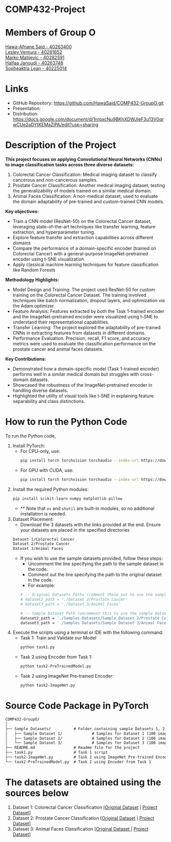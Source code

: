 # COMP432-Project

# Members of Group O <br/>

<u> Hawa-Afnane Said - 40263400</u>  <br/>
<u> Lesley Ventura - 40281652</u>  <br/>
<u> Marko Matijevic - 40282591</u>  <br/>
<u> Haifaa Janoudi - 40263748</u>  <br/>
<u> Sopheaktra Lean  - 40225014</u>  <br/>

# Links

- GitHub Repository: https://github.com/HawaSaid/COMP432-GroupO.git
- Presentation: 
- Distribution: https://docs.google.com/document/d/1nrpxcNu9BKhXDWJIeF3u13V0qrwCUe2aDYtKEMaZlPA/edit?usp=sharing

# Description of the Project <br/>
<b>This project focuses on applying Convolutional Neural Networks (CNNs) to image classification tasks across three diverse datasets:</b>

1. Colorectal Cancer Classification: Medical imaging dataset to classify cancerous and non-cancerous samples.
2. Prostate Cancer Classification: Another medical imaging dataset, testing the generalizability of models trained on a similar medical domain.
3. Animal Faces Classification: A non-medical dataset, used to evaluate the domain adaptability of pre-trained and custom-trained CNN models.

<b>Key objectives:</b><br/>

- Train a CNN model (ResNet-50) on the Colorectal Cancer dataset, leveraging state-of-the-art techniques like transfer learning, feature extraction, and hyperparameter tuning.
- Explore feature transfer and extraction capabilities across different domains
- Compare the performance of a domain-specific encoder (trained on Colorectal Cancer) with a general-purpose ImageNet-pretrained encoder using t-SNE visualization
- Apply classical machine learning techniques for feature classification like Random Forests 

<b>Methodology Highlights:</b>

- Model Design and Training: The project used ResNet-50 for custom training on the Colorectal Cancer Dataset. The training involved techniques like batch normalization, dropout layers, and optimization via the Adam optimizer.
- Feature Analysis: Features extracted by both the Task 1-trained encoder and the ImageNet-pretrained encoder were visualized using t-SNE to understand their representational capabilities.
- Transfer Learning: The project explored the adaptability of pre-trained CNNs in extracting features from datasets in different domains.
- Performance Evaluation: Precision, recall, F1 score, and accuracy metrics were used to evaluate the classification performance on the prostate cancer and animal faces datasets.

<b>Key Contributions:</b>

- Demonstrated how a domain-specific model (Task 1-trained encoder) performs well in a similar medical domain but struggles with cross-domain datasets.
- Showcased the robustness of the ImageNet-pretrained encoder in handling diverse datasets.
- Highlighted the utility of visual tools like t-SNE in explaining feature separability and class distinctions.

# How to run the Python Code <br/>

To run the Python code, 
1. Install PyTorch:
   - For CPU-only, use:
     ```bash
     pip install torch torchvision torchaudio --index-url https://download.pytorch.org/whl/cpu
     ```
   - For GPU with CUDA, use:
     ```bash
     pip install torch torchvision torchaudio --index-url https://download.pytorch.org/whl/cu118
     ```
2. Install the required Python modules:
   ```bash
   pip install scikit-learn numpy matplotlib pillow
   ```
   - ** Note that `os` and `shutil` are built-in modules, so no additional installation is needed.
3. Dataset Placement:
   - Download the 3 datasets with the links provided at the end. Ensure your datasets are placed in the specified directories
    ```bash
    Dataset 1/Colorectal Cancer
    Dataset 2/Prostate Cancer
    Dataset 3/Animal Faces
    ```
   - If you wish to use the sample datasets provided, follow these steps:
      - Uncomment the line specifying the path to the sample dataset in the code.
      - Comment out the line specifying the path to the original dataset in the code.
      - For example:
      ```bash
      # -- Original Datasets Paths (comment these out to use the sample datasets) -- #
      # dataset2_path = './Dataset 2/Prostate Cancer'
      # dataset3_path = './Dataset 3/Animal Faces'

      # -- Sample Dataset Path (uncomment this to use the sample dataset) -- #
      dataset2_path = './Samples Datasets/Sample Dataset 2/Prostate Cancer' 
      dataset3_path = './Samples Datasets/Sample Dataset 3/Animal Faces'
      ```
4. Execute the scripts using a terminal or IDE with the following command:
   - Task 1: Train and Validate our Model
     ```bash
     python task1.py
     ```
   - Task 2 using Encoder from Task 1:
     ```bash
     python task2-PreTrainedModel.py
     ```
   - Task 2 using ImageNet Pre-trained Encoder:
     ```bash
     python task2-ImageNet.py
     ```
      
# Source Code Package in PyTorch
```md
COMP432-GroupO/
│
├── Sample Datasets/          # Folder containing sample Datasets 1, 2, and 3 (100 images each)
│   ├── Sample Dataset 1/             # Samples for Dataset 1 (100 images)
│   ├── Sample Dataset 2/             # Samples for Dataset 2 (100 images)
│   └── Sample Dataset 3/             # Samples for Dataset 3 (100 images)
├── README.md                 # Readme file for the project
├── task1.py                  # Task 1 script
├── task2-ImageNet.py         # Task 2 using ImageNet Pre-trained Encoder
└── task2-PreTrainedModel.py  # Task 2 using Encoder from Task 1
```

# The datasets are obtained using the sources below<br/>
<ol>
  <li>Dataset 1: Colorectal Cancer Classification [<a href="https://zenodo.org/records/1214456">Original Dataset</a> | <a href="https://onedrive.live.com/?authkey=%21ADmb8ZdEzwFMZoo&id=FB338EA7CF297329%21405133&cid=FB338EA7CF297329&parId=root&parQt=sharedby&o=OneUp">Project Dataset</a>]</li>
  <li>Dataset 2: Prostate Cancer Classification [<a href="https://zenodo.org/records/4789576">Original Dataset</a> | <a href="https://onedrive.live.com/?authkey=%21APy4wecXgMnQ7Kw&id=FB338EA7CF297329%21405132&cid=FB338EA7CF297329&parId=root&parQt=sharedby&o=OneUp">Project Dataset</a>]</li>
  <li>Dataset 3: Animal Faces Classification [<a href="https://www.kaggle.com/datasets/andrewmvd/animal-faces">Original Dataset
  </a> | <a href="https://onedrive.live.com/?authkey=%21AKqEWb1GDjWPbG0&id=FB338EA7CF297329%21405131&cid=FB338EA7CF297329&parId=root&parQt=sharedby&o=OneUp">Project Dataset</a>]</li>
</ol>

